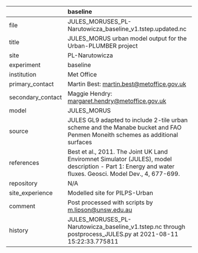 |                   | baseline                                                                                                                                                |
|:------------------|:--------------------------------------------------------------------------------------------------------------------------------------------------------|
| file              | JULES_MORUSES_PL-Narutowicza_baseline_v1.tstep.updated.nc                                                                                               |
| title             | JULES_MORUS urban model output for the Urban-PLUMBER project                                                                                            |
| site              | PL-Narutowicza                                                                                                                                          |
| experiment        | baseline                                                                                                                                                |
| institution       | Met Office                                                                                                                                              |
| primary_contact   | Martin Best: martin.best@metoffice.gov.uk                                                                                                               |
| secondary_contact | Maggie Hendry: margaret.hendry@metoffice.gov.uk                                                                                                         |
| model             | JULES_MORUS                                                                                                                                             |
| source            | JULES GL9 adapted to include 2-tile urban scheme and the Manabe bucket and FAO Penmen Moneith schemes as additional surfaces                            |
| references        | Best et al., 2011. The Joint UK Land Enviromnet Simulator (JULES), model description - Part 1: Energy and water fluxes. Geosci. Model Dev., 4, 677-699. |
| repository        | N/A                                                                                                                                                     |
| site_experience   | Modelled site for PILPS-Urban                                                                                                                           |
| comment           | Post processed with scripts by m.lipson@unsw.edu.au                                                                                                     |
| history           | JULES_MORUSES_PL-Narutowicza_baseline_v1.tstep.nc through postprocess_JULES.py at 2021-08-11 15:22:33.775811                                            |
